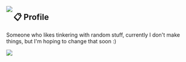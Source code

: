 <a href="https://discord.com/users/399862294143696897"><img align="left" src="https://lanyard.ushie.dev/api/399862294143696897?borderRadius=8px&hideDiscrim=true"/></a>

## 📋 Profile

Someone who likes tinkering with random stuff, currently I don't make things, but I'm hoping to change that soon :)

![](https://komarev.com/ghpvc/?username=Ushie)
